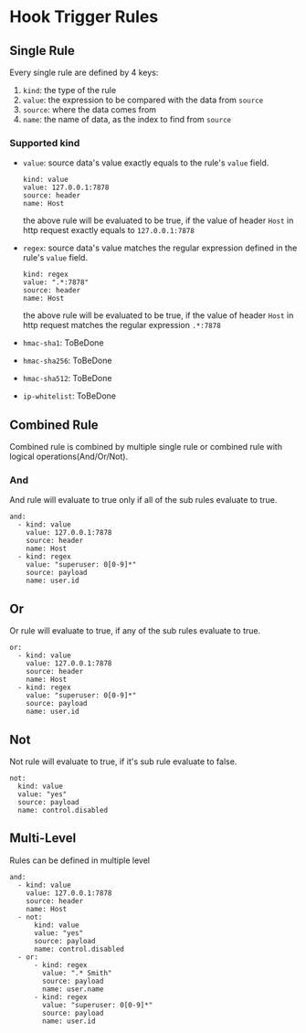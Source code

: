 # Hook Trigger Rules
## Single Rule
Every single rule are defined by 4 keys:
1. `kind`: the type of the rule
2. `value`: the expression to be compared with the data from `source`
3. `source`: where the data comes from
4. `name`: the name of data, as the index to find from `source`

### Supported kind
+ `value`: source data's value exactly equals to the rule's `value` field.
    ```  
    kind: value
    value: 127.0.0.1:7878
    source: header
    name: Host
    ```
    the above rule will be evaluated to be true, if the value of header `Host` in http request exactly equals to `127.0.0.1:7878`

+ `regex`: source data's value matches the regular expression defined in the rule's `value` field.
    ``` 
    kind: regex
    value: ".*:7878"
    source: header
    name: Host
    ```
    the above rule will be evaluated to be true, if the value of header `Host` in http request matches the regular expression `.*:7878`

+ `hmac-sha1`: ToBeDone
+ `hmac-sha256`: ToBeDone
+ `hmac-sha512`: ToBeDone
+ `ip-whitelist`: ToBeDone
    
## Combined Rule
Combined rule is combined by multiple single rule or combined rule with logical operations(And/Or/Not).

### And
And rule will evaluate to true only if all of the sub rules evaluate to true.
```
and:
  - kind: value
    value: 127.0.0.1:7878
    source: header
    name: Host
  - kind: regex
    value: "superuser: 0[0-9]*"
    source: payload
    name: user.id
```
## Or
Or rule will evaluate to true, if any of the sub rules evaluate to true.
```
or:
  - kind: value
    value: 127.0.0.1:7878
    source: header
    name: Host
  - kind: regex
    value: "superuser: 0[0-9]*"
    source: payload
    name: user.id
```
## Not
Not rule will evaluate to true, if it's sub rule evaluate to false.
```
not:
  kind: value
  value: "yes"
  source: payload
  name: control.disabled
```
## Multi-Level 
Rules can be defined in multiple level
```
and: 
  - kind: value
    value: 127.0.0.1:7878
    source: header
    name: Host
  - not:
      kind: value
      value: "yes"
      source: payload
      name: control.disabled
  - or:
      - kind: regex
        value: ".* Smith"
        source: payload
        name: user.name
      - kind: regex
        value: "superuser: 0[0-9]*"
        source: payload
        name: user.id
```